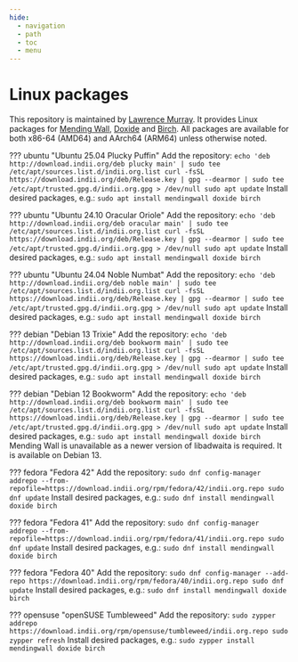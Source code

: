 ```yaml
---
hide:
  - navigation
  - path
  - toc
  - menu
---
```


# Linux packages

This repository is maintained by [Lawrence Murray](https://indii.org/about). It provides Linux packages for [Mending Wall](https://mendingwall.indii.org), [Doxide](https://doxide.org) and [Birch](https://birch-lang.org). All packages are available for both x86-64 (AMD64) and AArch64 (ARM64) unless otherwise noted.

??? ubuntu "Ubuntu 25.04 Plucky Puffin"
    Add the repository:
    ```
    echo 'deb http://download.indii.org/deb plucky main' | sudo tee /etc/apt/sources.list.d/indii.org.list
    curl -fsSL https://download.indii.org/deb/Release.key | gpg --dearmor | sudo tee /etc/apt/trusted.gpg.d/indii.org.gpg > /dev/null
    sudo apt update
    ```
    Install desired packages, e.g.:
    ```
    sudo apt install mendingwall doxide birch
    ```

??? ubuntu "Ubuntu 24.10 Oracular Oriole"
    Add the repository:
    ```
    echo 'deb http://download.indii.org/deb oracular main' | sudo tee /etc/apt/sources.list.d/indii.org.list
    curl -fsSL https://download.indii.org/deb/Release.key | gpg --dearmor | sudo tee /etc/apt/trusted.gpg.d/indii.org.gpg > /dev/null
    sudo apt update
    ```
    Install desired packages, e.g.:
    ```
    sudo apt install mendingwall doxide birch
    ```

??? ubuntu "Ubuntu 24.04 Noble Numbat"
    Add the repository:
    ```
    echo 'deb http://download.indii.org/deb noble main' | sudo tee /etc/apt/sources.list.d/indii.org.list
    curl -fsSL https://download.indii.org/deb/Release.key | gpg --dearmor | sudo tee /etc/apt/trusted.gpg.d/indii.org.gpg > /dev/null
    sudo apt update
    ```
    Install desired packages, e.g.:
    ```
    sudo apt install mendingwall doxide birch
    ```

??? debian "Debian 13 Trixie"
    Add the repository:
    ```
    echo 'deb http://download.indii.org/deb bookworm main' | sudo tee /etc/apt/sources.list.d/indii.org.list
    curl -fsSL https://download.indii.org/deb/Release.key | gpg --dearmor | sudo tee /etc/apt/trusted.gpg.d/indii.org.gpg > /dev/null
    sudo apt update
    ```
    Install desired packages, e.g.:
    ```
    sudo apt install mendingwall doxide birch
    ```

??? debian "Debian 12 Bookworm"
    Add the repository:
    ```
    echo 'deb http://download.indii.org/deb bookworm main' | sudo tee /etc/apt/sources.list.d/indii.org.list
    curl -fsSL https://download.indii.org/deb/Release.key | gpg --dearmor | sudo tee /etc/apt/trusted.gpg.d/indii.org.gpg > /dev/null
    sudo apt update
    ```
    Install desired packages, e.g.:
    ```
    sudo apt install mendingwall doxide birch
    ```
    Mending Wall is unavailable as a newer version of libadwaita is required. It is available on Debian 13.

??? fedora "Fedora 42"
    Add the repository:
    ```
    sudo dnf config-manager addrepo --from-repofile=https://download.indii.org/rpm/fedora/42/indii.org.repo
    sudo dnf update
    ```
    Install desired packages, e.g.:
    ```
    sudo dnf install mendingwall doxide birch
    ```

??? fedora "Fedora 41"
    Add the repository:
    ```
    sudo dnf config-manager addrepo --from-repofile=https://download.indii.org/rpm/fedora/41/indii.org.repo
    sudo dnf update
    ```
    Install desired packages, e.g.:
    ```
    sudo dnf install mendingwall doxide birch
    ```

??? fedora "Fedora 40"
    Add the repository:
    ```
    sudo dnf config-manager --add-repo https://download.indii.org/rpm/fedora/40/indii.org.repo
    sudo dnf update
    ```
    Install desired packages, e.g.:
    ```
    sudo dnf install mendingwall doxide birch
    ```

??? opensuse "openSUSE Tumbleweed"
    Add the repository:
    ```
    sudo zypper addrepo https://download.indii.org/rpm/opensuse/tumbleweed/indii.org.repo
    sudo zypper refresh
    ```
    Install desired packages, e.g.:
    ```
    sudo zypper install mendingwall doxide birch
    ```
